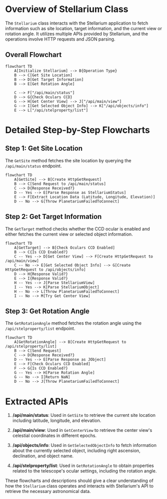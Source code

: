 # Overview of Stellarium Class

The `Stellarium` class interacts with the Stellarium application to fetch information such as site location, target information, and the current view or rotation angle. It utilizes multiple APIs provided by Stellarium, and the operations involve HTTP requests and JSON parsing.

## Overall Flowchart

```mermaid
flowchart TD
    A[Initialize Stellarium] --> B{Operation Type}
    B --> C[Get Site Location]
    B --> D[Get Target Information]
    B --> E[Get Rotation Angle]

    C --> F["/api/main/status"]
    D --> G{Check Oculars CCD}
    G --> H[Get Center View] --> J["/api/main/view"]
    G --> I[Get Selected Object Info] --> K["/api/objects/info"]
    E --> L["/api/stelproperty/list"]
```

# Detailed Step-by-Step Flowcharts

## Step 1: Get Site Location

The `GetSite` method fetches the site location by querying the `/api/main/status` endpoint.

```mermaid
flowchart TD
    A[GetSite] --> B[Create HttpGetRequest]
    B --> C[Send Request to /api/main/status]
    C --> D{Response Received?}
    D -- Yes --> E[Parse Response as StellariumStatus]
    E --> F[Extract Location Data (Latitude, Longitude, Elevation)]
    D -- No --> G[Throw PlanetariumFailedToConnect]
```

## Step 2: Get Target Information

The `GetTarget` method checks whether the CCD ocular is enabled and either fetches the current view or selected object information.

```mermaid
flowchart TD
    A[GetTarget] --> B[Check Oculars CCD Enabled]
    B --> C{Is CCD Enabled?}
    C -- Yes --> D[Get Center View] --> F[Create HttpGetRequest to /api/main/view]
    C -- No --> E[Get Selected Object Info] --> G[Create HttpGetRequest to /api/objects/info]
    D --> H{Response Valid?}
    E --> I{Response Valid?}
    H -- Yes --> J[Parse StellariumView]
    I -- Yes --> K[Parse StellariumObject]
    H -- No --> L[Throw PlanetariumFailedToConnect]
    I -- No --> M[Try Get Center View]
```

## Step 3: Get Rotation Angle

The `GetRotationAngle` method fetches the rotation angle using the `/api/stelproperty/list` endpoint.

```mermaid
flowchart TD
    A[GetRotationAngle] --> B[Create HttpGetRequest to /api/stelproperty/list]
    B --> C[Send Request]
    C --> D{Response Received?}
    D -- Yes --> E[Parse Response as JObject]
    E --> F[Check Oculars CCD Enabled]
    F --> G{Is CCD Enabled?}
    G -- Yes --> H[Parse Rotation Angle]
    G -- No --> I[Return NaN]
    D -- No --> J[Throw PlanetariumFailedToConnect]
```

# Extracted APIs

1. **/api/main/status**: Used in `GetSite` to retrieve the current site location including latitude, longitude, and elevation.

2. **/api/main/view**: Used in `GetCenterView` to retrieve the center view's celestial coordinates in different epochs.

3. **/api/objects/info**: Used in `GetSelectedObjectInfo` to fetch information about the currently selected object, including right ascension, declination, and object name.

4. **/api/stelproperty/list**: Used in `GetRotationAngle` to obtain properties related to the telescope's ocular settings, including the rotation angle.

These flowcharts and descriptions should give a clear understanding of how the `Stellarium` class operates and interacts with Stellarium's API to retrieve the necessary astronomical data.
